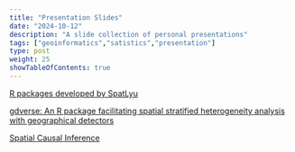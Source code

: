 ```yaml
---
title: "Presentation Slides"
date: "2024-10-12"
description: "A slide collection of personal presentations"
tags: ["geoinformatics","satistics","presentation"]
type: post
weight: 25
showTableOfContents: true
---
```


[R packages developed by SpatLyu](https://spatlyu.github.io/slides/intro_rpkg_lyu.html)

[gdverse: An R package facilitating spatial stratified heterogeneity analysis with geographical detectors](https://spatlyu.github.io/slides/gdverse_pres.html)

[Spatial Causal Inference](https://spatlyu.github.io/slides/geospatial_causal_inference.html)
